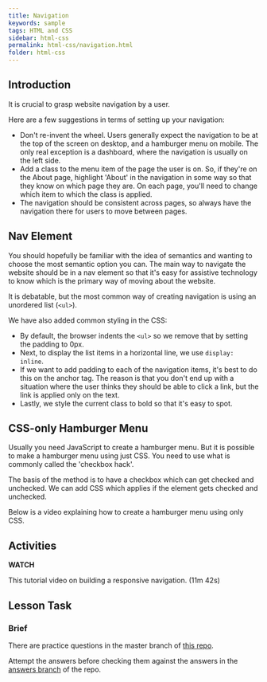 ```yaml
---
title: Navigation
keywords: sample
tags: HTML and CSS
sidebar: html-css
permalink: html-css/navigation.html
folder: html-css
---
```

## Introduction

It is crucial to grasp website navigation by a user.

Here are a few suggestions in terms of setting up your navigation:

- Don't re-invent the wheel. Users generally expect the navigation to be at the top of the screen on desktop, and a hamburger menu on mobile. The only real exception is a dashboard, where the navigation is usually on the left side.
- Add a class to the menu item of the page the user is on. So, if they're on the About page, highlight 'About' in the navigation in some way so that they know on which page they are. On each page, you'll need to change which item to which the class is applied.
- The navigation should be consistent across pages, so always have the navigation there for users to move between pages.

## Nav Element

You should hopefully be familiar with the idea of semantics and wanting to choose the most semantic option you can. The main way to navigate the website should be in a nav element so that it's easy for assistive technology to know which is the primary way of moving about the website.

It is debatable, but the most common way of creating navigation is using an unordered list (`<ul>`).

We have also added common styling in the CSS:

- By default, the browser indents the `<ul>` so we remove that by setting the padding to 0px.
- Next, to display the list items in a horizontal line, we use `display: inline`.
- If we want to add padding to each of the navigation items, it's best to do this on the anchor tag. The reason is that you don't end up with a situation where the user thinks they should be able to click a link, but the link is applied only on the text.
- Lastly, we style the current class to bold so that it's easy to spot.

## CSS-only Hamburger Menu

Usually you need JavaScript to create a hamburger menu. But it is possible to make a hamburger menu using just CSS. You need to use what is commonly called the 'checkbox hack'.

The basis of the method is to have a checkbox which can get checked and unchecked. We can add CSS which applies if the element gets checked and unchecked.

Below is a video explaining how to create a hamburger menu using only CSS.

## Activities

**WATCH**

This tutorial video on building a responsive navigation. (11m 42s)

## Lesson Task

### Brief

There are practice questions in the master branch of [this repo](https://github.com/Noroff-Education/lesson-task-htmlcss-module2-lesson3).

Attempt the answers before checking them against the answers in the [answers branch](https://github.com/Noroff-Education/lesson-task-htmlcss-module2-lesson3/tree/answers) of the repo.
